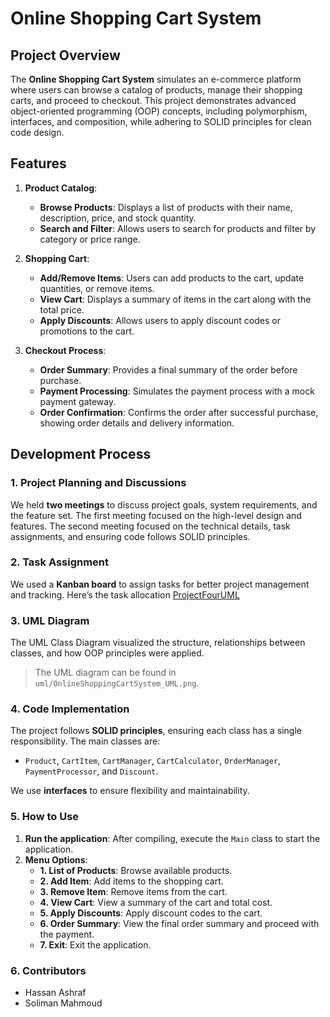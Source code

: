 # Online Shopping Cart System

## Project Overview

The **Online Shopping Cart System** simulates an e-commerce platform where users can browse a catalog of products, manage their shopping carts, and proceed to checkout. This project demonstrates advanced object-oriented programming (OOP) concepts, including polymorphism, interfaces, and composition, while adhering to SOLID principles for clean code design.

## Features

1. **Product Catalog**:
    - **Browse Products**: Displays a list of products with their name, description, price, and stock quantity.
    - **Search and Filter**: Allows users to search for products and filter by category or price range.

2. **Shopping Cart**:
    - **Add/Remove Items**: Users can add products to the cart, update quantities, or remove items.
    - **View Cart**: Displays a summary of items in the cart along with the total price.
    - **Apply Discounts**: Allows users to apply discount codes or promotions to the cart.

3. **Checkout Process**:
    - **Order Summary**: Provides a final summary of the order before purchase.
    - **Payment Processing**: Simulates the payment process with a mock payment gateway.
    - **Order Confirmation**: Confirms the order after successful purchase, showing order details and delivery information.

## Development Process

### 1. Project Planning and Discussions
We held **two meetings** to discuss project goals, system requirements, and the feature set. The first meeting focused on the high-level design and features. The second meeting focused on the technical details, task assignments, and ensuring code follows SOLID principles.

### 2. Task Assignment
We used a **Kanban board** to assign tasks for better project management and tracking. Here’s the task allocation [ProjectFourUML](https://github.com/user-attachments/assets/7d74005c-cc58-4022-afd2-e091dfc68eab)



### 3. UML Diagram
The UML Class Diagram visualized the structure, relationships between classes, and how OOP principles were applied.
> The UML diagram can be found in `uml/OnlineShoppingCartSystem_UML.png`.

### 4. Code Implementation

The project follows **SOLID principles**, ensuring each class has a single responsibility. The main classes are:
- `Product`, `CartItem`, `CartManager`, `CartCalculator`, `OrderManager`, `PaymentProcessor`, and `Discount`.

We use **interfaces** to ensure flexibility and maintainability.


### 5. How to Use

1. **Run the application**: After compiling, execute the `Main` class to start the application.
2. **Menu Options**:
    - **1. List of Products**: Browse available products.
    - **2. Add Item**: Add items to the shopping cart.
    - **3. Remove Item**: Remove items from the cart.
    - **4. View Cart**: View a summary of the cart and total cost.
    - **5. Apply Discounts**: Apply discount codes to the cart.
    - **6. Order Summary**: View the final order summary and proceed with the payment.
    - **7. Exit**: Exit the application.


### 6. Contributors

- Hassan Ashraf
- Soliman Mahmoud

